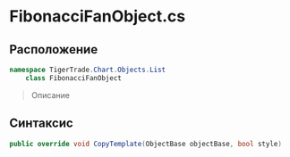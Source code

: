 
# FibonacciFanObject.cs
## Расположение
```csharp
namespace TigerTrade.Chart.Objects.List  
    class FibonacciFanObject
```

> Описание

## Синтаксис
```csharp
public override void CopyTemplate(ObjectBase objectBase, bool style)
```

